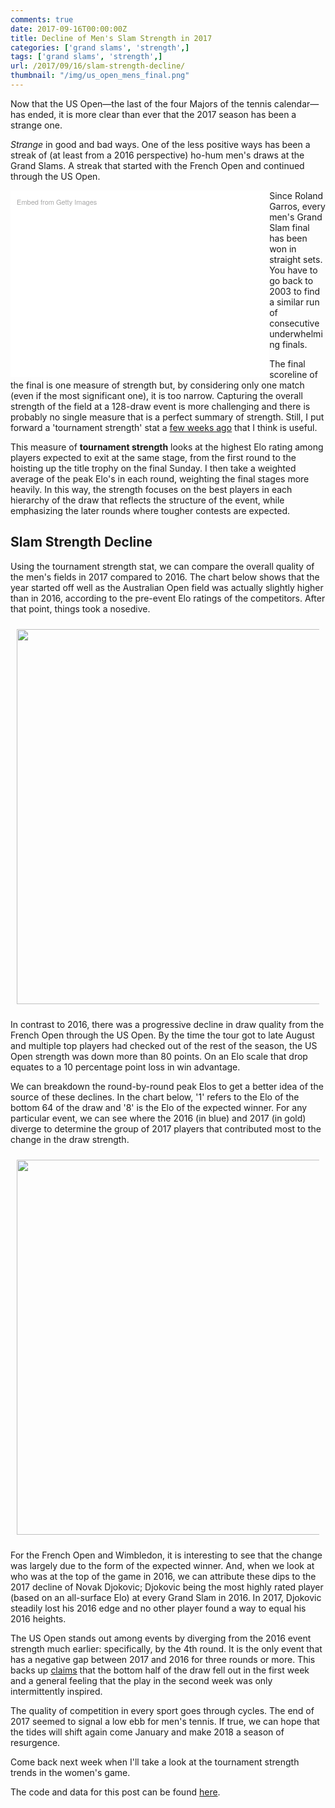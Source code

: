 ```yaml
---
comments: true
date: 2017-09-16T00:00:00Z
title: Decline of Men's Slam Strength in 2017
categories: ['grand slams', 'strength',]
tags: ['grand slams', 'strength',]
url: /2017/09/16/slam-strength-decline/
thumbnail: "/img/us_open_mens_final.png"
---
```


Now that the US Open&mdash;the last of the four Majors of the tennis calendar&mdash;has ended, it is more clear than ever that the 2017 season has been a strange one. 

<!--more-->

_Strange_ in good and bad ways. One of the less positive ways has been a streak of (at least from a 2016 perspective) ho-hum men's draws at the Grand Slams. A streak that started with the French Open and continued through the US Open. 

<div class="getty embed image" style="background-color:#fff;display:inline-block;font-family:'Helvetica Neue',Helvetica,Arial,sans-serif;color:#a7a7a7;font-size:11px;width:100%;max-width:394px;float:left;padding:2%;"><div style="padding:0;margin:0;text-align:left;"><a href="http://www.gettyimages.com.au/detail/845416384" target="_blank" style="color:#a7a7a7;text-decoration:none;font-weight:normal !important;border:none;display:inline-block;">Embed from Getty Images</a></div><div style="overflow:hidden;position:relative;height:0;padding:66.66667% 0 0 0;width:100%;"><iframe src="//embed.gettyimages.com/embed/845416384?et=Gt5Cb7ToTehbx3JSn6WJ2Q&tld=com.au&sig=RFJxUchm3yXuN_omVtCi7GxvmNBt4BnNMZ3s3s1_axY=&caption=true&ver=1" scrolling="no" frameborder="0" width="594" height="396" style="display:inline-block;position:absolute;top:0;left:0;width:100%;height:100%;margin:0;"></iframe></div></div>

Since Roland Garros, every men's Grand Slam final has been won in straight sets. You have to go back to 2003 to find a similar run of consecutive underwhelming finals.

The final scoreline of the final is one measure of strength but, by considering only one match (even if the most significant one), it is too narrow. Capturing the overall strength of the field at a 128-draw event is more challenging and there is probably no single measure that is a perfect summary of strength. Still, I put forward a 'tournament strength' stat a [few weeks ago](http://on-the-t.com/2017/08/11/tournament-strength/) that I think is useful.

This measure of **tournament strength** looks at the highest Elo rating among players expected to exit at the same stage, from the first round to the hoisting up the title trophy on the final Sunday. I then take a weighted average of the peak Elo's in each round, weighting the final stages more heavily. In this way, the strength focuses on the best players in each hierarchy of the draw that reflects the structure of the event, while emphasizing the later rounds where tougher contests are expected. 

## Slam Strength Decline

Using the tournament strength stat, we can compare the overall quality of the men's fields in 2017 compared to 2016. The chart below shows that the year started off well as the Australian Open field was actually slightly higher than in 2016, according to the pre-event Elo ratings of the competitors. After that point, things took a nosedive. 

<div style="padding:2%;">
<img src="/img/tourney_strength_2016_2017.png" width=600 />
</div>

In contrast to 2016, there was a progressive decline in draw quality from the French Open through the US Open. By the time the tour got to late August and multiple top players had checked out of the rest of the season, the US Open strength was down more than 80 points. On an Elo scale that drop equates to a 10 percentage point loss in win advantage.  


We can breakdown the round-by-round peak Elos to get a better idea of the source of these declines. In the chart below, '1' refers to the Elo of the bottom 64 of the draw and '8' is the Elo of the expected winner. For any particular event, we can see where the 2016 (in blue) and 2017 (in gold) diverge to determine the group of 2017 players that contributed most to the change in the draw strength.

<div style="padding:2%;">
<img src="/img/tourney_strength_2016_2017_round.png" width=600 />
</div>

For the French Open and Wimbledon, it is interesting to see that the change was largely due to the form of the expected winner. And, when we look at who was at the top of the game in 2016, we can attribute these dips to the 2017 decline of Novak Djokovic; Djokovic being the most highly rated player (based on an all-surface Elo) at every Grand Slam in 2016. In 2017, Djokovic steadily lost his 2016 edge and no other player found a way to equal his 2016 heights.

The US Open stands out among events by diverging from the 2016 event strength much earlier: specifically, by the 4th round. It is the only event that has a negative gap between 2017 and 2016 for three rounds or more. This backs up [claims](http://baseline.tennis.com/article/69401/us-open-takeaways-10-mens-draw-bottoms-out) that the bottom half of the draw fell out in the first week and a general feeling that the play in the second week was only intermittently inspired. 

The quality of competition in every sport goes through cycles. The end of 2017 seemed to signal a low ebb for men's tennis. If true, we can hope that the tides will shift again come January and make 2018 a season of resurgence. 

Come back next week when I'll take a look at the tournament strength trends in the women's game.

The code and data for this post can be found [here](https://github.com/skoval/sports-blog/tree/master/R).

